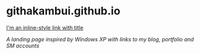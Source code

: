 # githakambui.github.io

[I'm an inline-style link with title]( githakambui.github.io "landing page link")

*A landing page inspired by Windows XP with links to my blog, portfolio and SM accounts*
